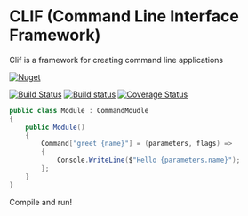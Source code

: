 CLIF (Command Line Interface Framework)
=====================

Clif is a framework for creating command line applications

[![Nuget](https://img.shields.io/nuget/v/Clif.svg)](https://www.nuget.org/packages/Clif)

[![Build Status](https://travis-ci.org/rlgnak/Clif.svg?branch=master)](https://travis-ci.org/rlgnak/Clif)
[![Build status](https://ci.appveyor.com/api/projects/status/hu0l65dl0cacsoa0/branch/master?svg=true)](https://ci.appveyor.com/project/rlgnak/clif/branch/master)
[![Coverage Status](https://coveralls.io/repos/github/rlgnak/Clif/badge.svg?branch=master)](https://coveralls.io/github/rlgnak/Clif?branch=master)

```csharp
public class Module : CommandMoudle
{
	public Module()
	{
		Command["greet {name}"] = (parameters, flags) =>
        {
            Console.WriteLine($"Hello {parameters.name}");
        };
	}	
}
```

Compile and run!